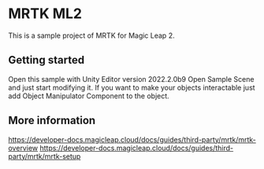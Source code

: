# MRTK ML2
This is a sample project of MRTK for Magic Leap 2. 

## Getting started
Open this sample with Unity Editor version 2022.2.0b9
Open Sample Scene and just start modifying it. 
If you want to make your objects interactable just add Object Manipulator Component to the object. 

## More information 
https://developer-docs.magicleap.cloud/docs/guides/third-party/mrtk/mrtk-overview 
https://developer-docs.magicleap.cloud/docs/guides/third-party/mrtk/mrtk-setup

